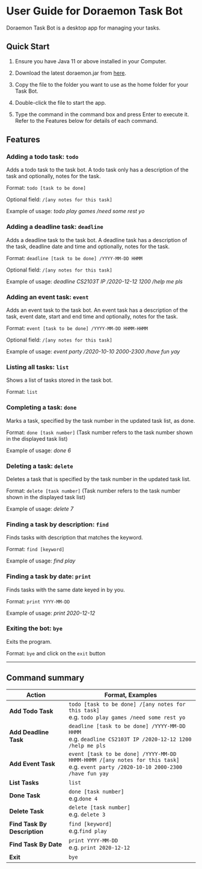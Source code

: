 # User Guide for Doraemon Task Bot
Doraemon Task Bot is a desktop app for managing your tasks.

## Quick Start
1. Ensure you have Java 11 or above installed in your Computer.

2. Download the latest doraemon.jar from [here](https://github.com/chiamyunqing/ip/releases/tag/A-Release).

3. Copy the file to the folder you want to use as the home folder for your Task Bot.

4. Double-click the file to start the app. 

5. Type the command in the command box and press Enter to execute it.  Refer to the Features below for details of each command.

## Features 
### Adding a todo task: `todo`
Adds a todo task to the task bot. A todo task only has a description of the task and optionally, notes for the task.

Format: `todo [task to be done]` 

Optional field: `/[any notes for this task]` 

Example of usage: *todo play games /need some rest yo* 


### Adding a deadline task: `deadline`
Adds a deadline task to the task bot. A deadline task has a description of the task, deadline date and time and optionally, notes for the task.

Format: `deadline [task to be done] /YYYY-MM-DD HHMM`

Optional field: `/[any notes for this task]` 

Example of usage: *deadline CS2103T IP /2020-12-12 1200 /help me pls* 


### Adding an event task: `event`
Adds an event task to the task bot. An event task has a description of the task, event date, start and end time and optionally, notes for the task.

Format: `event [task to be done] /YYYY-MM-DD HHMM-HHMM`

Optional field: `/[any notes for this task]` 

Example of usage: *event party /2020-10-10 2000-2300 /have fun yay* 


### Listing all tasks: `list`
Shows a list of tasks stored in the task bot.

Format: `list`


### Completing a task: `done`
Marks a task, specified by the task number in the updated task list, as done.

Format: `done [task number]` (Task number refers to the task number shown in the displayed task list)

Example of usage: *done 6*


### Deleting a task: `delete`
Deletes a task that is specified by the task number in the updated task list.

Format: `delete [task number]`  (Task number refers to the task number shown in the displayed task list)

Example of usage: *delete 7*


### Finding a task by description: `find`
Finds tasks with description that matches the keyword. 

Format: `find [keyword]`

Example of usage: *find play* 


### Finding a task by date: `print`
Finds tasks with the same date keyed in by you.

Format: `print YYYY-MM-DD`

Example of usage: *print 2020-12-12* 


### Exiting the bot: `bye`
Exits the program. 

Format: `bye` and click on the `exit` button

--------------------------------------------------------------------------------------------------------------------

## Command summary

Action | Format, Examples
--------|------------------
**Add Todo Task** | `todo [task to be done] /[any notes for this task]` <br> e.g. `todo play games /need some rest yo`
**Add Deadline Task** | `deadline [task to be done] /YYYY-MM-DD HHMM` <br> e.g. `deadline CS2103T IP /2020-12-12 1200 /help me pls`
**Add Event Task** | `event [task to be done] /YYYY-MM-DD HHMM-HHMM /[any notes for this task]`<br> e.g. `event party /2020-10-10 2000-2300 /have fun yay`
**List Tasks** | `list`
**Done Task** | `done [task number]` <br> e.g.`done 4`
**Delete Task** | `delete [task number]`<br> e.g. `delete 3`
**Find Task By Description** | `find [keyword]` <br> e.g.`find play`
**Find Task By Date** | `print YYYY-MM-DD` <br> e.g. `print 2020-12-12`
**Exit** | `bye`
